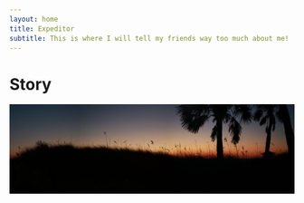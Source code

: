 ```yaml
---
layout: home
title: Expeditor
subtitle: This is where I will tell my friends way too much about me!
---
```

# Story

![image](/assets/7856761244_ab0e3e54ce_o.jpg)


